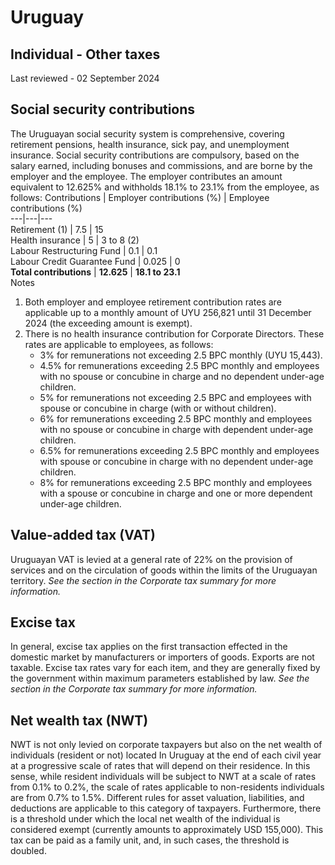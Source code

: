 # Uruguay
## Individual - Other taxes
Last reviewed - 02 September 2024
## Social security contributions
The Uruguayan social security system is comprehensive, covering retirement pensions, health insurance, sick pay, and unemployment insurance. Social security contributions are compulsory, based on the salary earned, including bonuses and commissions, and are borne by the employer and the employee.
The employer contributes an amount equivalent to 12.625% and withholds 18.1% to 23.1% from the employee, as follows:
Contributions | Employer contributions (%) | Employee contributions (%)  
---|---|---  
Retirement (1) | 7.5 | 15  
Health insurance | 5 | 3 to 8 (2)  
Labour Restructuring Fund | 0.1 | 0.1  
Labour Credit Guarantee Fund | 0.025 | 0  
**Total contributions** | **12.625** | **18.1 to 23.1**  
Notes
  1. Both employer and employee retirement contribution rates are applicable up to a monthly amount of UYU 256,821 until 31 December 2024 (the exceeding amount is exempt).
  2. There is no health insurance contribution for Corporate Directors. These rates are applicable to employees, as follows: 
     * 3% for remunerations not exceeding 2.5 BPC monthly (UYU 15,443). 
     * 4.5% for remunerations exceeding 2.5 BPC monthly and employees with no spouse or concubine in charge and no dependent under-age children.
     * 5% for remunerations not exceeding 2.5 BPC and employees with spouse or concubine in charge (with or without children).
     * 6% for remunerations exceeding 2.5 BPC monthly and employees with no spouse or concubine in charge with dependent under-age children.
     * 6.5% for remunerations exceeding 2.5 BPC monthly and employees with spouse or concubine in charge with no dependent under-age children.
     * 8% for remunerations exceeding 2.5 BPC monthly and employees with a spouse or concubine in charge and one or more dependent under-age children.


## Value-added tax (VAT)
Uruguayan VAT is levied at a general rate of 22% on the provision of services and on the circulation of goods within the limits of the Uruguayan territory. _See the_ _section in the Corporate tax summary for more information._
## Excise tax 
In general, excise tax applies on the first transaction effected in the domestic market by manufacturers or importers of goods. Exports are not taxable.
Excise tax rates vary for each item, and they are generally fixed by the government within maximum parameters established by law.
_See the_ _section in the Corporate tax summary for more information._
## Net wealth tax (NWT)
NWT is not only levied on corporate taxpayers but also on the net wealth of individuals (resident or not) located In Uruguay at the end of each civil year at a progressive scale of rates that will depend on their residence. In this sense, while resident individuals will be subject to NWT at a scale of rates from 0.1% to 0.2%, the scale of rates applicable to non-residents individuals are from 0.7% to 1.5%.
Different rules for asset valuation, liabilities, and deductions are applicable to this category of taxpayers.
Furthermore, there is a threshold under which the local net wealth of the individual is considered exempt (currently amounts to approximately USD 155,000). This tax can be paid as a family unit, and, in such cases, the threshold is doubled.
